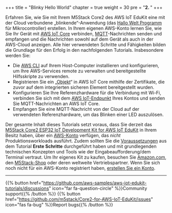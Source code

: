 +++
title = "Blinky Hello World"
chapter = true
weight = 30
pre = "<b>2. </b>"
+++

Erfahren Sie, wie Sie mit Ihrem M5Stack Core2 des AWS IoT EduKit eine mit der Cloud verbundene „blinkende“-Anwendung (das [Hallo Welt Programm](https://de.wikipedia.org/wiki/Hallo-Welt-Programm) für Mikrocontroller) erstellen. In Ihrem eigenen AWS-Konto lernen Sie, wie Sie Ihr Gerät mit [AWS IoT Core](https://aws.amazon.com/iot-core/) verbinden, [MQTT](https://docs.aws.amazon.com/iot/latest/developerguide/mqtt.html)-Nachrichten senden und empfangen und die Nachrichten sowohl auf dem Gerät als auch in der AWS-Cloud anzeigen. Alle hier verwendeten Schritte und Fähigkeiten bilden die Grundlage für den Erfolg in den nachfolgenden Tutorials. Insbesondere werden Sie:
- Die [AWS CLI](https://aws.amazon.com/cli/) auf Ihrem Host-Computer installieren und konfigurieren, um Ihre AWS-Services remote zu verwalten und bereitgestellte Hilfsskripte zu verwenden.
- Registrieren Sie ein „[Objekt](https://docs.aws.amazon.com/iot/latest/developerguide/iot-thing-management.html)“ in AWS IoT Core mithilfe der Zertifikate, die zuvor auf dem integrierten sicheren Element bereitgestellt wurden.
- Konfigurieren Sie Ihre Referenzhardware für die Verbindung mit Wi-Fi, verbinden Sie sich mit dem [AWS IoT-Endpunkt](https://docs.aws.amazon.com/general/latest/gr/iot-core.html) Ihres Kontos und senden Sie MQTT-Nachrichten an AWS IoT Core.
- Empfangen Sie eine MQTT-Nachricht von der Cloud auf der verwendeten Referenzhardware, um das Blinken einer LED auszulösen.

Der gesamte Inhalt dieses Tutorials setzt voraus, dass Sie derzeit das [M5Stack Core2 ESP32 IoT Development Kit for AWS IoT EduKit](https://www.amazon.com/dp/B08VGRZYJR/) in Ihrem Besitz haben, über ein [AWS-Konto](https://console.aws.amazon.com/console/home) verfügen, das *nicht* Produktionsworkloads ausführt. Zudem sollten Sie die [Voraussetzungen](getting-started/prerequisites.html) aus dem Tutorial **Erste Schritte** durchgeführt haben und mit grundlegenden technischen Konzepten und Tools wie der Eingabeaufforderung/dem Terminal vertraut. Um Ihr eigenes Kit zu kaufen, besuchen Sie [Amazon.com](https://www.amazon.com/dp/B08VGRZYJR/), den [M5Stack-Shop](https://m5stack.com/products/m5stack-core2-esp32-iot-development-kit-for-aws-iot-edukit) oder deren weltweite Vertriebspartner. Wenn Sie sich noch nicht für ein AWS-Konto registriert haben, [erstellen Sie ein Konto](https://portal.aws.amazon.com/billing/signup).

---
{{% button href="https://github.com/aws-samples/aws-iot-edukit-tutorials/discussions" icon="far fa-question-circle" %}}Community support{{% /button %}} {{% button href="https://github.com/m5stack/Core2-for-AWS-IoT-EduKit/issues" icon="fas fa-bug" %}}Report bugs{{% /button %}}